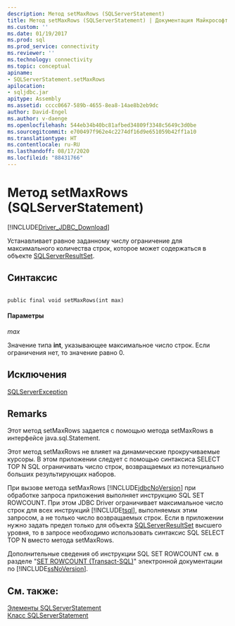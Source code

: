```yaml
---
description: Метод setMaxRows (SQLServerStatement)
title: Метод setMaxRows (SQLServerStatement) | Документация Майкрософт
ms.custom: ''
ms.date: 01/19/2017
ms.prod: sql
ms.prod_service: connectivity
ms.reviewer: ''
ms.technology: connectivity
ms.topic: conceptual
apiname:
- SQLServerStatement.setMaxRows
apilocation:
- sqljdbc.jar
apitype: Assembly
ms.assetid: cccc0667-589b-4655-8ea8-14ae8b2eb9dc
author: David-Engel
ms.author: v-daenge
ms.openlocfilehash: 544eb34b40bc81afbed34809f3348c5649c3d0be
ms.sourcegitcommit: e700497f962e4c2274df16d9e651059b42ff1a10
ms.translationtype: HT
ms.contentlocale: ru-RU
ms.lasthandoff: 08/17/2020
ms.locfileid: "88431766"
---
```

# <a name="setmaxrows-method-sqlserverstatement"></a>Метод setMaxRows (SQLServerStatement)
[!INCLUDE[Driver_JDBC_Download](../../../includes/driver_jdbc_download.md)]

  Устанавливает равное заданному числу ограничение для максимального количества строк, которое может содержаться в объекте [SQLServerResultSet](../../../connect/jdbc/reference/sqlserverresultset-class.md).  
  
## <a name="syntax"></a>Синтаксис  
  
```  
  
public final void setMaxRows(int max)  
```  
  
#### <a name="parameters"></a>Параметры  
 *max*  
  
 Значение типа **int**, указывающее максимальное число строк. Если ограничения нет, то значение равно 0.  
  
## <a name="exceptions"></a>Исключения  
 [SQLServerException](../../../connect/jdbc/reference/sqlserverexception-class.md)  
  
## <a name="remarks"></a>Remarks  
 Этот метод setMaxRows задается с помощью метода setMaxRows в интерфейсе java.sql.Statement.  
  
 Этот метод setMaxRows не влияет на динамические прокручиваемые курсоры. В этом приложении следует с помощью синтаксиса SELECT TOP N SQL ограничивать число строк, возвращаемых из потенциально больших результирующих наборов.  
  
 При вызове метода setMaxRows [!INCLUDE[jdbcNoVersion](../../../includes/jdbcnoversion_md.md)] при обработке запроса приложения выполняет инструкцию SQL SET ROWCOUNT. При этом JDBC Driver ограничивает максимальное число строк для всех инструкций [!INCLUDE[tsql](../../../includes/tsql-md.md)], выполняемых этим запросом, а не только число возвращаемых строк. Если в приложении нужно задать предел только для объекта [SQLServerResultSet](../../../connect/jdbc/reference/sqlserverresultset-class.md) высшего уровня, то в запросе необходимо использовать синтаксис SQL SELECT TOP N вместо метода setMaxRows.  
  
 Дополнительные сведения об инструкции SQL SET ROWCOUNT см. в разделе "[SET ROWCOUNT (Transact-SQL)](https://go.microsoft.com/fwlink/?LinkId=139522)" электронной документации по [!INCLUDE[ssNoVersion](../../../includes/ssnoversion-md.md)].  
  
## <a name="see-also"></a>См. также:  
 [Элементы SQLServerStatement](../../../connect/jdbc/reference/sqlserverstatement-members.md)   
 [Класс SQLServerStatement](../../../connect/jdbc/reference/sqlserverstatement-class.md)  
  
  
